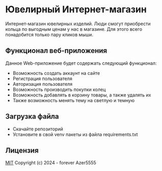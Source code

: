 # Ювелирный Интернет-магазин

Интернет-магазин ювелирных изделий. Люди смогут приобрести
кольца по выгодным ценам у нас в магазине. Для этого всего
понадобится только пару кликов мыши.

## Функционал веб-приложения
Данное Web-приложение будет содержать следующий функционал:
 - Возможность создать аккаунт на сайте
 - Регистрация пользователя
 - Авторизация пользователя
 - Возможность производить покупки колец
 - Возможность добавлять в корзину товары, а также удалять их
 - Также возможность менять тему на светлую и темную

## Загрузка файла
- Скачайте репозиторий
- Установите в свой venv пакеты из файла requirements.txt

## Лицензия
[MIT](https://opensource.org/license/mit/) Copyright (c) 2024 - forever Azer5555


